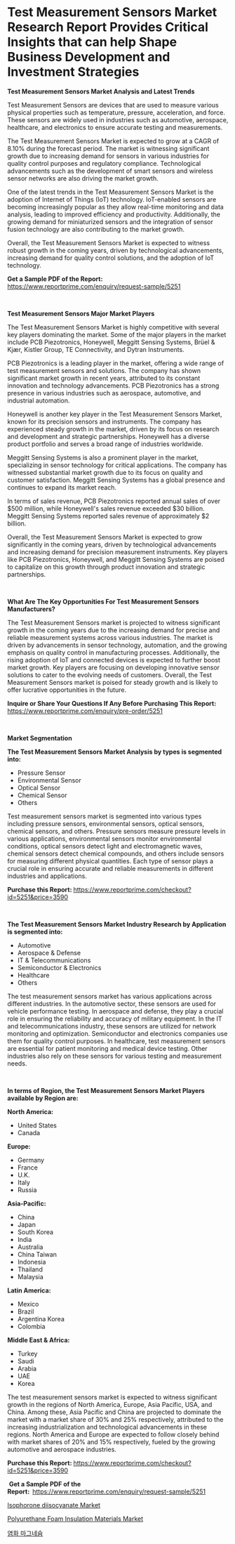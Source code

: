 <p><h1>Test Measurement Sensors Market Research Report Provides Critical Insights that can help Shape Business Development and Investment Strategies</h1></p><p><strong>Test Measurement Sensors Market Analysis and Latest Trends</strong></p>
<p><p>Test Measurement Sensors are devices that are used to measure various physical properties such as temperature, pressure, acceleration, and force. These sensors are widely used in industries such as automotive, aerospace, healthcare, and electronics to ensure accurate testing and measurements.</p><p>The Test Measurement Sensors Market is expected to grow at a CAGR of 8.10% during the forecast period. The market is witnessing significant growth due to increasing demand for sensors in various industries for quality control purposes and regulatory compliance. Technological advancements such as the development of smart sensors and wireless sensor networks are also driving the market growth.</p><p>One of the latest trends in the Test Measurement Sensors Market is the adoption of Internet of Things (IoT) technology. IoT-enabled sensors are becoming increasingly popular as they allow real-time monitoring and data analysis, leading to improved efficiency and productivity. Additionally, the growing demand for miniaturized sensors and the integration of sensor fusion technology are also contributing to the market growth.</p><p>Overall, the Test Measurement Sensors Market is expected to witness robust growth in the coming years, driven by technological advancements, increasing demand for quality control solutions, and the adoption of IoT technology.</p></p>
<p><strong>Get a Sample PDF of the Report:&nbsp;</strong> <a href="https://www.reportprime.com/enquiry/request-sample/5251">https://www.reportprime.com/enquiry/request-sample/5251</a></p>
<p>&nbsp;</p>
<p><strong>Test Measurement Sensors Major Market Players</strong></p>
<p><p>The Test Measurement Sensors Market is highly competitive with several key players dominating the market. Some of the major players in the market include PCB Piezotronics, Honeywell, Meggitt Sensing Systems, Brüel & Kjær, Kistler Group, TE Connectivity, and Dytran Instruments.</p><p>PCB Piezotronics is a leading player in the market, offering a wide range of test measurement sensors and solutions. The company has shown significant market growth in recent years, attributed to its constant innovation and technology advancements. PCB Piezotronics has a strong presence in various industries such as aerospace, automotive, and industrial automation.</p><p>Honeywell is another key player in the Test Measurement Sensors Market, known for its precision sensors and instruments. The company has experienced steady growth in the market, driven by its focus on research and development and strategic partnerships. Honeywell has a diverse product portfolio and serves a broad range of industries worldwide.</p><p>Meggitt Sensing Systems is also a prominent player in the market, specializing in sensor technology for critical applications. The company has witnessed substantial market growth due to its focus on quality and customer satisfaction. Meggitt Sensing Systems has a global presence and continues to expand its market reach.</p><p>In terms of sales revenue, PCB Piezotronics reported annual sales of over $500 million, while Honeywell's sales revenue exceeded $30 billion. Meggitt Sensing Systems reported sales revenue of approximately $2 billion.</p><p>Overall, the Test Measurement Sensors Market is expected to grow significantly in the coming years, driven by technological advancements and increasing demand for precision measurement instruments. Key players like PCB Piezotronics, Honeywell, and Meggitt Sensing Systems are poised to capitalize on this growth through product innovation and strategic partnerships.</p></p>
<p>&nbsp;</p>
<p><strong>What Are The Key Opportunities For Test Measurement Sensors Manufacturers?</strong></p>
<p><p>The Test Measurement Sensors market is projected to witness significant growth in the coming years due to the increasing demand for precise and reliable measurement systems across various industries. The market is driven by advancements in sensor technology, automation, and the growing emphasis on quality control in manufacturing processes. Additionally, the rising adoption of IoT and connected devices is expected to further boost market growth. Key players are focusing on developing innovative sensor solutions to cater to the evolving needs of customers. Overall, the Test Measurement Sensors market is poised for steady growth and is likely to offer lucrative opportunities in the future.</p></p>
<p><strong>Inquire or Share Your Questions If Any Before Purchasing This Report:</strong> <a href="https://www.reportprime.com/enquiry/pre-order/5251">https://www.reportprime.com/enquiry/pre-order/5251</a></p>
<p>&nbsp;</p>
<p><strong>Market Segmentation</strong></p>
<p><strong>The Test Measurement Sensors Market Analysis by types is segmented into:</strong></p>
<p><ul><li>Pressure Sensor</li><li>Environmental Sensor</li><li>Optical Sensor</li><li>Chemical Sensor</li><li>Others</li></ul></p>
<p><p>Test measurement sensors market is segmented into various types including pressure sensors, environmental sensors, optical sensors, chemical sensors, and others. Pressure sensors measure pressure levels in various applications, environmental sensors monitor environmental conditions, optical sensors detect light and electromagnetic waves, chemical sensors detect chemical compounds, and others include sensors for measuring different physical quantities. Each type of sensor plays a crucial role in ensuring accurate and reliable measurements in different industries and applications.</p></p>
<p><strong>Purchase this Report:&nbsp;</strong><a href="https://www.reportprime.com/checkout?id=5251&price=3590">https://www.reportprime.com/checkout?id=5251&price=3590</a></p>
<p>&nbsp;</p>
<p><strong>The Test Measurement Sensors Market Industry Research by Application is segmented into:</strong></p>
<p><ul><li>Automotive</li><li>Aerospace & Defense</li><li>IT & Telecommunications</li><li>Semiconductor & Electronics</li><li>Healthcare</li><li>Others</li></ul></p>
<p><p>The test measurement sensors market has various applications across different industries. In the automotive sector, these sensors are used for vehicle performance testing. In aerospace and defense, they play a crucial role in ensuring the reliability and accuracy of military equipment. In the IT and telecommunications industry, these sensors are utilized for network monitoring and optimization. Semiconductor and electronics companies use them for quality control purposes. In healthcare, test measurement sensors are essential for patient monitoring and medical device testing. Other industries also rely on these sensors for various testing and measurement needs.</p></p>
<p>&nbsp;</p>
<p><strong>In terms of Region, the Test Measurement Sensors Market Players available by Region are:</strong></p>
<p>
    <p> <strong> North America: </strong>
        <ul>
            <li>United States</li>
            <li>Canada</li>
        </ul>
        </p> 
    <p> <strong> Europe: </strong>
        <ul>
            <li>Germany</li>
            <li>France</li>
            <li>U.K.</li>
            <li>Italy</li>
            <li>Russia</li>
        </ul>
        </p> 
    <p> <strong> Asia-Pacific: </strong>
        <ul>
            <li>China</li>
            <li>Japan</li>
            <li>South Korea</li>
            <li>India</li>
            <li>Australia</li>
            <li>China Taiwan</li>
            <li>Indonesia</li>
            <li>Thailand</li>
            <li>Malaysia</li>
        </ul>
        </p> 
    <p> <strong> Latin America: </strong>
        <ul>
            <li>Mexico</li>
            <li>Brazil</li>
            <li>Argentina Korea</li>
            <li>Colombia</li>
        </ul>
        </p> 
    <p> <strong> Middle East & Africa: </strong>
        <ul>
            <li>Turkey</li>
            <li>Saudi</li>
            <li>Arabia</li>
            <li>UAE</li>
            <li>Korea</li>
        </ul>
    </p>
    </p>
<p><p>The test measurement sensors market is expected to witness significant growth in the regions of North America, Europe, Asia Pacific, USA, and China. Among these, Asia Pacific and China are projected to dominate the market with a market share of 30% and 25% respectively, attributed to the increasing industrialization and technological advancements in these regions. North America and Europe are expected to follow closely behind with market shares of 20% and 15% respectively, fueled by the growing automotive and aerospace industries.</p></p>
<p><strong>Purchase this Report: </strong><a href="https://www.reportprime.com/checkout?id=5251&price=3590">https://www.reportprime.com/checkout?id=5251&price=3590</a></p>
<p>&nbsp;<strong>Get a Sample PDF of the Report:&nbsp;&nbsp;</strong><a href="https://www.reportprime.com/enquiry/request-sample/5251">https://www.reportprime.com/enquiry/request-sample/5251</a></p>
<p><strong></strong></p>
<p><p><a href="https://unruly-ladybug-44b.notion.site/Isophorone-diisocyanate-Market-Size-Market-Share-and-Global-Market-Analysis-Report-2024-2031-358de56ce70f43bba7aaa4cde056c409">Isophorone diisocyanate Market</a></p><p><a href="https://cute-banjo-8ca.notion.site/Polyurethane-Foam-Insulation-Materials-Market-Size-Growth-Outlook-from-2024-to-2031-projecting-at--7dfd9957df064014b73496b3c69b3d39">Polyurethane Foam Insulation Materials Market</a></p><p><a href="https://medium.com/@stanleylyittle554467/%EB%A7%88%EA%B7%B8%EB%84%A4%EC%8A%98-%EC%97%BC%ED%99%94%EB%AC%BC-%EC%8B%9C%EC%9E%A5-%EC%8B%9C%EC%9E%A5-%EC%A0%90%EC%9C%A0%EC%9C%A8-%EC%8B%9C%EC%9E%A5-%ED%8A%B8%EB%A0%8C%EB%93%9C-%EB%B0%8F-%EB%AF%B8%EB%9E%98-%EC%84%B1%EC%9E%A5-%ED%83%90%EC%83%89-09b79e648be0">염화 마그네슘</a></p></p>